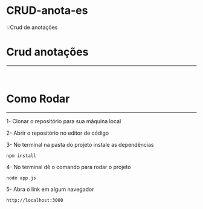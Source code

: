# CRUD-anota-es
:bulb:Crud de anotações
<h1>Crud anotações</h1>
<hr>
<br>

<h1>Como Rodar</h1>
<hr>
1- Clonar o repositório para sua máquina local

2- Abrir o repositório no editor de código

3- No terminal na pasta do projeto instale as dependências
~~~Terminal
npm install
~~~

4- No terminal dê o comando para rodar o projeto
~~~Terminal
node app.js
~~~

5- Abra o link em algum navegador
~~~Terminal
http://localhost:3000
~~~
